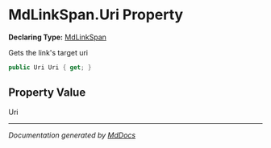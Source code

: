 # MdLinkSpan.Uri Property

**Declaring Type:** [MdLinkSpan](../index.md)

Gets the link's target uri

```csharp
public Uri Uri { get; }
```

## Property Value

Uri

___

*Documentation generated by [MdDocs](https://github.com/ap0llo/mddocs)*
